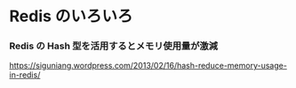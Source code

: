 # Redis のいろいろ

### Redis の Hash 型を活用するとメモリ使用量が激減

https://siguniang.wordpress.com/2013/02/16/hash-reduce-memory-usage-in-redis/
